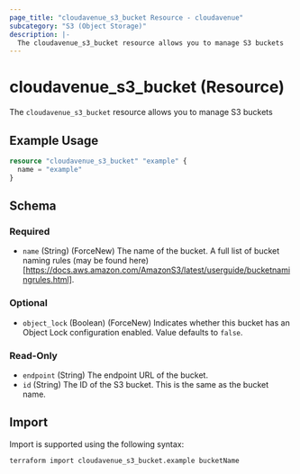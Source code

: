 ```yaml
---
page_title: "cloudavenue_s3_bucket Resource - cloudavenue"
subcategory: "S3 (Object Storage)"
description: |-
  The cloudavenue_s3_bucket resource allows you to manage S3 buckets
---
```


# cloudavenue_s3_bucket (Resource)

The `cloudavenue_s3_bucket` resource allows you to manage S3 buckets

## Example Usage

```terraform
resource "cloudavenue_s3_bucket" "example" {
  name = "example"
}
```

<!-- schema generated by tfplugindocs -->
## Schema

### Required

- `name` (String) (ForceNew) The name of the bucket. A full list of bucket naming rules (may be found here)[https://docs.aws.amazon.com/AmazonS3/latest/userguide/bucketnamingrules.html].

### Optional

- `object_lock` (Boolean) (ForceNew) Indicates whether this bucket has an Object Lock configuration enabled. Value defaults to `false`.

### Read-Only

- `endpoint` (String) The endpoint URL of the bucket.
- `id` (String) The ID of the S3 bucket. This is the same as the bucket name.

## Import

Import is supported using the following syntax:
```shell
terraform import cloudavenue_s3_bucket.example bucketName
```